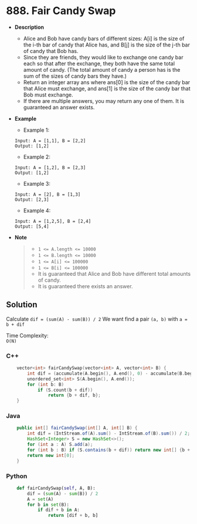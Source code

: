 # 888. Fair Candy Swap

- **Description**
    - Alice and Bob have candy bars of different sizes: A[i] is the size of the i-th bar of candy that Alice has, and B[j] is the size of the j-th bar of candy that Bob has.
    - Since they are friends, they would like to exchange one candy bar each so that after the exchange, they both have the same total amount of candy.  (The total amount of candy a person has is the sum of the sizes of candy bars they have.)
    - Return an integer array ans where ans[0] is the size of the candy bar that Alice must exchange, and ans[1] is the size of the candy bar that Bob must exchange.
    - If there are multiple answers, you may return any one of them.  It is guaranteed an answer exists.
- **Example**
    - Example 1:
    
    ```
    Input: A = [1,1], B = [2,2]
    Output: [1,2]
    ```
    
    - Example 2:
    
    ```
    Input: A = [1,2], B = [2,3]
    Output: [1,2]
    ```
    
    - Example 3:
    
    ```
    Input: A = [2], B = [1,3]
    Output: [2,3]
    ```
    
    - Example 4:
    
    ```
    Input: A = [1,2,5], B = [2,4]
    Output: [5,4]
    ```

- **Note**

    > - `1 <= A.length <= 10000`
    > - `1 <= B.length <= 10000`
    > - `1 <= A[i] <= 100000`
    > - `1 <= B[i] <= 100000`
    > - It is guaranteed that Alice and Bob have different total amounts of candy.
    > - It is guaranteed there exists an answer.



## Solution


Calculate `dif = (sum(A) - sum(B)) / 2`
We want find a pair `(a, b)` with `a = b + dif`

Time Complexity:  
`O(N)`

### C++

```cpp
    vector<int> fairCandySwap(vector<int> A, vector<int> B) {
        int dif = (accumulate(A.begin(), A.end(), 0) - accumulate(B.begin(), B.end(), 0)) / 2;
        unordered_set<int> S(A.begin(), A.end());
        for (int b: B)
            if (S.count(b + dif))
                return {b + dif, b};
    }
```


### Java

```java
    public int[] fairCandySwap(int[] A, int[] B) {
        int dif = (IntStream.of(A).sum() - IntStream.of(B).sum()) / 2;
        HashSet<Integer> S = new HashSet<>();
        for (int a : A) S.add(a);
        for (int b : B) if (S.contains(b + dif)) return new int[] {b + dif, b};
        return new int[0];
    }
```


### Python

```python
    def fairCandySwap(self, A, B):
        dif = (sum(A) - sum(B)) / 2
        A = set(A)
        for b in set(B):
            if dif + b in A:
                return [dif + b, b]
```